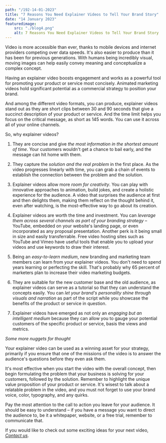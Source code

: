 ```yaml
---
path: "/192-14-01-2023"
title: "7 Reasons You Need Explainer Videos to Tell Your Brand Story"
date: "14 January 2023"
featuredimage: 
    src: "./blog4.png"
    alt: 7 Reasons You Need Explainer Videos to Tell Your Brand Story
---
```


Video is more accessible than ever, thanks to mobile devices and internet providers competing over data speeds. It's also easier to produce than it has been for previous generations. With humans being incredibly visual, moving images can help easily convey meaning and conceptualize a complex concept.

Having an explainer video boosts engagement and works as a powerful tool for promoting your product or service most concisely. Animated marketing videos hold significant potential as a commercial strategy to position your brand. 

And among the different video formats, you can produce, explainer videos stand out as they are short clips between 30 and 90 seconds that give a succinct description of your product or service. And the time limit helps you focus on the critical message, as short as 145 words. You can use it across all of your online channels.

So, why explainer videos?

1. They are concise and give <em>the most information in the shortest amount of time</em>. Your customers wouldn't get a chance to bail early, and the message can hit home with them.


2. They capture the <em>solution and the real problem</em> in the first place. As the video progresses linearly with time, you can grab a chain of events to establish the connection between the problem and the solution. 

3. Explainer videos allow more <em>room for creativity</em>. You can play with innovative approaches to animation, build jokes, and create a holistic experience for the audience. A video that surprises the audience at first and then delights them, making them reflect on the thought behind it, even after watching, is the most-effective way to go about its creation.
   
4. Explainer videos are worth the time and investment. You can <em>leverage them across several channels as part of your branding strategy</em> – YouTube, embedded on your website's landing page, or even incorporated as any proposal presentation. Another perk is it being small in size and easily transferrable. Free video hosting sites such as YouTube and Vimeo have useful tools that enable you to upload your videos and use keywords to draw their interest.

5. Being an <em>easy-to-learn medium</em>, new branding and marketing team members can learn from your explainer videos. You don't need to spend years learning or perfecting the skill. That's probably why 65 percent of marketers plan to increase their video marketing budgets.

6. They are suitable for the new customer base and the old audience, as explainer videos can serve as a tutorial so that they can understand the concepts easily. You can <em>let your brand's personality shine through visuals and narration</em> as part of the script while you showcase the benefits of the product or service in question.

7. Explainer videos have emerged as not only an <em>engaging but an intelligent medium</em> because they can allow you to gauge your potential customers of the specific product or service, basis the views and metrics.

<em>Some more nuggets for thought</em>

Your explainer video can be used as a winning asset for your strategy, primarily if you ensure that one of the missions of the video is to answer the audience's questions before they even ask them.

It's most effective when you start the video with the overall concept, then begin formulating the problem that your business is solving for your customers, followed by the solution. Remember to highlight the unique value proposition of your product or service. It's wisest to talk about a relatable problem in the video, and you must not forget to use your brand voice, color, typography, and any quirks.

Pay the most attention to the call to action you leave for your audience. It should be easy to understand – if you have a message you want to direct the audience to, be it a whitepaper, website, or a free trial, remember to communicate that.

If you would like to check out some exciting ideas for your next video, <a href="../#footer"><em>Contact us</em></a>.


